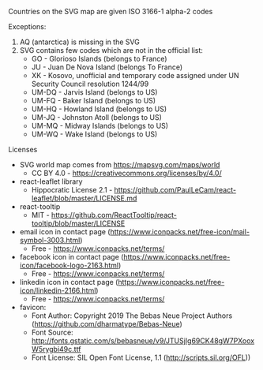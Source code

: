 Countries on the SVG map are given ISO 3166-1 alpha-2 codes

Exceptions:
1. AQ (antarctica) is missing in the SVG
2. SVG contains few codes which are not in the official list:
    - GO - Glorioso Islands (belongs to France)
    - JU - Juan De Nova Island (belongs To France)
    - XK - Kosovo, unofficial and temporary code assigned under UN Security Council resolution 1244/99
    - UM-DQ - Jarvis Island (belongs to US)
    - UM-FQ - Baker Island (belongs to US)
    - UM-HQ - Howland Island (belongs to US)
    - UM-JQ - Johnston Atoll (belongs to US)
    - UM-MQ - Midway Islands (belongs to US)
    - UM-WQ - Wake Island (belongs to US)

Licenses
- SVG world map comes from https://mapsvg.com/maps/world
   - CC BY 4.0 - https://creativecommons.org/licenses/by/4.0/
- react-leaflet library
   - Hippocratic License 2.1 - https://github.com/PaulLeCam/react-leaflet/blob/master/LICENSE.md
- react-tooltip
   - MIT - https://github.com/ReactTooltip/react-tooltip/blob/master/LICENSE
- email icon in contact page (https://www.iconpacks.net/free-icon/mail-symbol-3003.html)
  - Free - https://www.iconpacks.net/terms/
- facebook icon in contact page (https://www.iconpacks.net/free-icon/facebook-logo-2163.html)
  - Free - https://www.iconpacks.net/terms/
- linkedin icon in contact page (https://www.iconpacks.net/free-icon/linkedin-2166.html)
  - Free - https://www.iconpacks.net/terms/
- favicon:
  - Font Author: Copyright 2019 The Bebas Neue Project Authors (https://github.com/dharmatype/Bebas-Neue)
  - Font Source: http://fonts.gstatic.com/s/bebasneue/v9/JTUSjIg69CK48gW7PXooxW5rygbi49c.ttf
  - Font License: SIL Open Font License, 1.1 (http://scripts.sil.org/OFL))